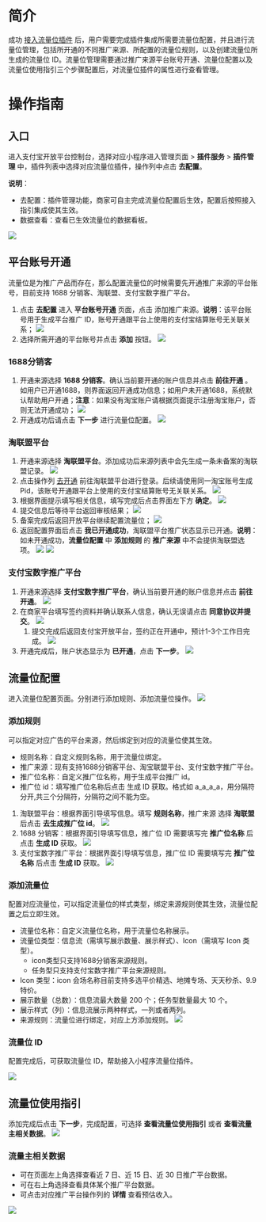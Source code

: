 # 简介
成功 [接入流量位插件](https://opendocs.alipay.com/mini/plugin/traffic) 后，用户需要完成插件集成所需要流量位配置，并且进行流量位管理，包括所开通的不同推广来源、所配置的流量位规则，以及创建流量位所生成的流量位 ID。流量位管理需要通过推广来源平台账号开通、流量位配置以及流量位使用指引三个步骤配置后，对流量位插件的属性进行查看管理。

# 操作指南

## 入口
进入支付宝开放平台控制台，选择对应小程序进入管理页面 > **插件服务** > **插件管理** 中，插件列表中选择对应流量位插件，操作列中点击 **去配置**。

**说明**：
- 去配置：插件管理功能，商家可自主完成流量位配置后生效，配置后按照接入指引集成使其生效。
- 数据查看：查看已生效流量位的数据看板。 

![](https://cdn.nlark.com/yuque/0/2022/png/179989/1653967506903-b82e3c92-aef9-40ca-b91d-3f1900bc956f.png)

## 平台账号开通
流量位是为推广产品而存在，那么配置流量位的时候需要先开通推广来源的平台账号，目前支持 1688 分销客、淘联盟、支付宝数字推广平台。

1. 点击 **去配置** 进入 **平台账号开通** 页面，点击 添加推广来源。**说明**：该平台账号用于生成平台推广 ID，账号开通跟平台上使用的支付宝结算账号无关联关系；
![](https://cdn.nlark.com/yuque/0/2022/png/179989/1648623951248-66a2893e-fc06-4c2f-a569-5fa81d10eef5.png)
1. 选择所需开通的平台账号并点击 **添加** 按钮。
![](https://cdn.nlark.com/yuque/0/2022/png/179989/1648623957480-311022bf-6071-4534-aeab-64d4640a4308.png)

### 1688分销客

1. 开通来源选择 **1688 分销客**。确认当前要开通的账户信息并点击 **前往开通** 。如用户已开通1688，则界面返回开通成功信息；如用户未开通1688，系统默认帮助用户开通；**注意**：如果没有淘宝账户请根据页面提示注册淘宝账户，否则无法开通成功；
![](https://cdn.nlark.com/yuque/0/2022/png/179989/1648623962987-79683041-ca79-469c-8b24-8b4c2a985f16.png)
1. 开通成功后请点击 **下一步** 进行流量位配置。
![](https://cdn.nlark.com/yuque/0/2022/png/179989/1648623975346-2af1a876-0efc-4657-80d6-a34bb1262ddf.png)

### 淘联盟平台

1. 开通来源选择 **淘联盟平台**。添加成功后来源列表中会先生成一条未备案的淘联盟记录。
![](https://cdn.nlark.com/yuque/0/2022/png/179989/1648623980101-7696eac8-f512-434e-b7c8-42b40ac9020c.png)
1. 点击操作列 [去开通](https://pub.alimama.com/) 前往淘联盟平台进行登录。后续请使用同一淘宝账号生成 Pid，该账号开通跟平台上使用的支付宝结算账号无关联关系。
![](https://cdn.nlark.com/yuque/0/2022/png/179989/1648623987619-f8287083-3135-426a-9048-4d731f19c4bf.png)
1. 根据界面提示填写相关信息，填写完成后点击界面左下方 **确定**。
![](https://cdn.nlark.com/yuque/0/2022/png/179989/1648623993263-eb0568e0-c23e-4965-8f1f-fc42651395e3.png)
1. 提交信息后等待平台返回审核结果；
![](https://cdn.nlark.com/yuque/0/2022/png/179989/1648623997950-51eb5587-7b0f-4722-b420-41df1112b72a.png)
1. 备案完成后返回开放平台继续配置流量位；
![](https://cdn.nlark.com/yuque/0/2022/png/179989/1648624003929-d22a0ec9-5759-4395-a1ed-cde854b1bb4f.png)
1. 返回配置界面后点击 **我已开通成功**，淘联盟平台推广状态显示已开通。**说明**：如未开通成功，**流量位配置** 中 **添加规则** 的 **推广来源** 中不会提供淘联盟选项。
![](https://cdn.nlark.com/yuque/0/2022/png/179989/1648624009633-d5cf530b-b49d-4519-8328-10802279a0ca.png)
![](https://cdn.nlark.com/yuque/0/2022/png/179989/1648624016083-32f6289f-227a-4672-bcf3-ab5f2c609410.png)

### 支付宝数字推广平台

1. 开通来源选择 **支付宝数字推广平台**，确认当前要开通的账户信息并点击 **前往开通**。
![](https://cdn.nlark.com/yuque/0/2022/png/179989/1648624020066-8ccf16fa-bb0d-4635-8874-11269afe2ab0.png)
1. 在商家平台填写签约资料并确认联系人信息，确认无误请点击 **同意协议并提交**。
![](https://cdn.nlark.com/yuque/0/2022/png/179989/1648624024105-ff5b73be-376e-43e5-abfc-e24253878139.png)
   1. 提交完成后返回支付宝开放平台，签约正在开通中，预计1-3个工作日完成。
   ![](https://cdn.nlark.com/yuque/0/2022/png/179989/1648624028593-3e69167c-5f62-4eb2-9a70-d89d603b771d.png)
3. 开通完成后，账户状态显示为 **已开通**，点击 **下一步**。
![](https://cdn.nlark.com/yuque/0/2022/png/179989/1648624032927-fcf37651-6214-4565-bf10-c08bdc605448.png)

## 流量位配置
进入流量位配置页面。分别进行添加规则、添加流量位操作。
![](https://cdn.nlark.com/yuque/0/2022/png/179989/1648624037364-53a3feac-b269-47a2-90a4-657f5111f88c.png)

### 添加规则
可以指定对应广告的平台来源，然后绑定到对应的流量位使其生效。

- 规则名称：自定义规则名称，用于流量位绑定。
- 推广来源：现有支持1688分销客平台、淘宝联盟平台、支付宝数字推广平台。
- 推广位名称：自定义推广位名称，用于生成平台推广 id。
- 推广位 id：填写推广位名称后点击 生成 ID 获取。格式如 a_a_a_a，用分隔符分开,共三个分隔符，分隔符之间不能为空。


1. 淘联盟平台：根据界面引导填写信息。填写 **规则名称**，推广来源 选择 **淘联盟** 后点击 **去生成推广位 id**。
![](https://cdn.nlark.com/yuque/0/2022/png/179989/1653967762124-af6433c8-edfc-4fc0-8902-4a0218d4bf24.png)
1. 1688 分销客：根据界面引导填写信息，推广位 ID 需要填写完 **推广位名称** 后点击 **生成 ID** 获取。
![](https://cdn.nlark.com/yuque/0/2022/png/179989/1648624040638-73f5ab25-4131-49fb-9e37-17facb3328c4.png)
1. 支付宝数字推广平台：根据界面引导填写信息，推广位 ID 需要填写完 **推广位名称** 后点击 **生成 ID** 获取。
![](https://cdn.nlark.com/yuque/0/2022/png/179989/1648624044388-45e840a2-fd10-466f-aa75-9d3a5542e3f9.png)

### 添加流量位
配置对应流量位，可以指定流量位的样式类型，绑定来源规则使其生效，流量位配置之后立即生效。

- 流量位名称：自定义流量位名称，用于流量位名称展示。
- 流量位类型：信息流（需填写展示数量、展示样式）、Icon（需填写 Icon 类型）。
   - icon类型只支持1688分销客来源规则。
   - 任务型只支持支付宝数字推广平台来源规则。
- Icon 类型：icon 会场名称目前支持多选平价精选、地摊专场、天天秒杀、9.9 特价。
- 展示数量（总数）：信息流最大数量 200 个；任务型数量最大 10 个。
- 展示样式（列）：信息流展示两种样式，一列或者两列。
- 来源规则：流量位进行绑定，对应上方添加规则。
![](https://cdn.nlark.com/yuque/0/2022/png/179989/1648624048856-210b3ecd-a097-4463-b6f4-40275da15c88.png)

### 流量位 ID
配置完成后，可获取流量位 ID，帮助接入小程序流量位插件。

![](https://cdn.nlark.com/yuque/0/2022/png/179989/1648624406005-e4a27b24-df9e-494e-a705-043fcf143634.png)

## 流量位使用指引
添加完成后点击 **下一步**，完成配置，可选择 **查看流量位使用指引** 或者 **查看流量主相关数据**。
![](https://cdn.nlark.com/yuque/0/2022/png/179989/1648624053157-9c5ad11d-0b41-40de-9256-7e133606514b.png)

### 流量主相关数据

- 可在页面左上角选择查看近 7 日、近 15 日、近 30 日推广平台数据。
- 可在右上角选择查看具体某个推广平台数据。
- 可点击对应推广平台操作列的 **详情** 查看预估收入。 

![](https://cdn.nlark.com/yuque/0/2022/png/179989/1653967681988-2d6eb794-aeb8-4748-bc47-a75a7ba0117d.png)
